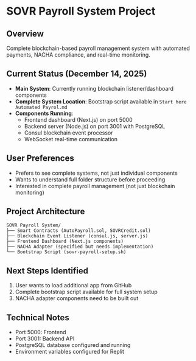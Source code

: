 # SOVR Payroll System Project

## Overview
Complete blockchain-based payroll management system with automated payments, NACHA compliance, and real-time monitoring.

## Current Status (December 14, 2025)
- **Main System**: Currently running blockchain listener/dashboard components
- **Complete System Location**: Bootstrap script available in `Start here Automated Payrol.md`
- **Components Running**: 
  - Frontend dashboard (Next.js) on port 5000
  - Backend server (Node.js) on port 3001 with PostgreSQL
  - Consul blockchain event processor
  - WebSocket real-time communication

## User Preferences
- Prefers to see complete systems, not just individual components
- Wants to understand full folder structure before proceeding
- Interested in complete payroll management (not just blockchain monitoring)

## Project Architecture
```
SOVR Payroll System/
├── Smart Contracts (AutoPayroll.sol, SOVRCredit.sol)
├── Blockchain Event Listener (consul.js, server.js)
├── Frontend Dashboard (Next.js components)
├── NACHA Adapter (specified but needs implementation)
└── Bootstrap Script (sovr-payroll-setup.sh)
```

## Next Steps Identified
1. User wants to load additional app from GitHub
2. Complete bootstrap script available for full system setup
3. NACHA adapter components need to be built out

## Technical Notes
- Port 5000: Frontend
- Port 3001: Backend API
- PostgreSQL database configured and running
- Environment variables configured for Replit